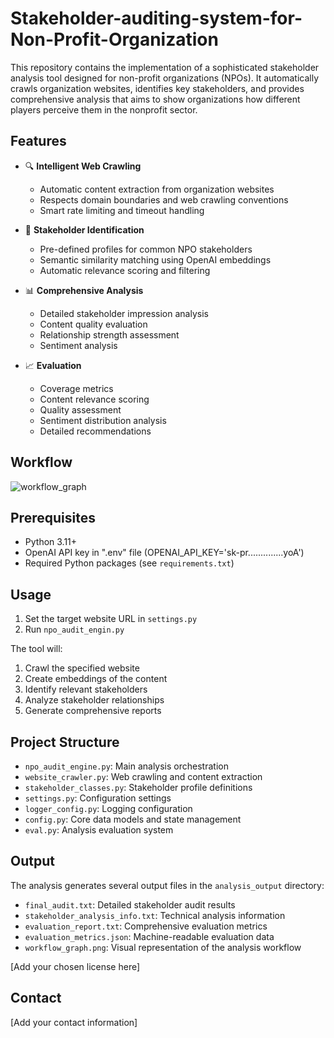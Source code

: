 # Stakeholder-auditing-system-for-Non-Profit-Organization

This repository contains the implementation of a sophisticated stakeholder analysis tool designed for non-profit organizations (NPOs). It automatically crawls organization websites, identifies key stakeholders, and provides comprehensive analysis that aims to show organizations how different players perceive them in the nonprofit sector.

## Features

- 🔍 **Intelligent Web Crawling**
  - Automatic content extraction from organization websites
  - Respects domain boundaries and web crawling conventions
  - Smart rate limiting and timeout handling

- 🎯 **Stakeholder Identification**
  - Pre-defined profiles for common NPO stakeholders
  - Semantic similarity matching using OpenAI embeddings
  - Automatic relevance scoring and filtering

- 📊 **Comprehensive Analysis**
  - Detailed stakeholder impression analysis
  - Content quality evaluation
  - Relationship strength assessment
  - Sentiment analysis

- 📈 **Evaluation**
  - Coverage metrics
  - Content relevance scoring
  - Quality assessment
  - Sentiment distribution analysis
  - Detailed recommendations

## Workflow
![workflow_graph](https://github.com/user-attachments/assets/0ac0321f-9fb9-4439-8d24-ea1418ea4561)

## Prerequisites

- Python 3.11+
- OpenAI API key in ".env" file (OPENAI_API_KEY='sk-pr..............yoA')
- Required Python packages (see `requirements.txt`)

## Usage

1. Set the target website URL in `settings.py`
2. Run `npo_audit_engin.py`

The tool will:
1. Crawl the specified website
2. Create embeddings of the content
3. Identify relevant stakeholders
4. Analyze stakeholder relationships
5. Generate comprehensive reports

## Project Structure

- `npo_audit_engine.py`: Main analysis orchestration
- `website_crawler.py`: Web crawling and content extraction
- `stakeholder_classes.py`: Stakeholder profile definitions
- `settings.py`: Configuration settings
- `logger_config.py`: Logging configuration
- `config.py`: Core data models and state management
- `eval.py`: Analysis evaluation system

## Output

The analysis generates several output files in the `analysis_output` directory:

- `final_audit.txt`: Detailed stakeholder audit results
- `stakeholder_analysis_info.txt`: Technical analysis information
- `evaluation_report.txt`: Comprehensive evaluation metrics
- `evaluation_metrics.json`: Machine-readable evaluation data
- `workflow_graph.png`: Visual representation of the analysis workflow


[Add your chosen license here]

## Contact

[Add your contact information]
